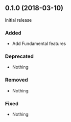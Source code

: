## 0.1.0 (2018-03-10)

Initial release

### Added

- Add Fundamental features

### Deprecated

- Nothing

### Removed

- Nothing

### Fixed

- Nothing
